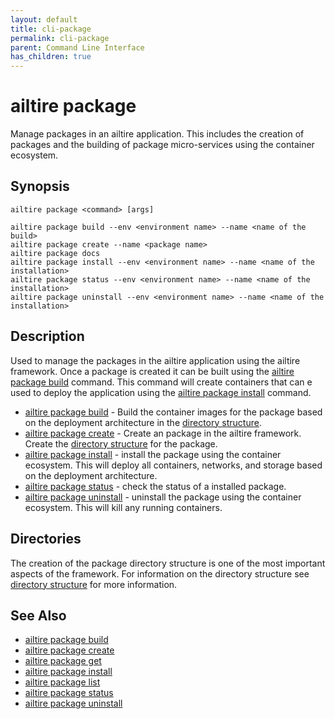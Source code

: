 ```yaml
---
layout: default
title: cli-package
permalink: cli-package
parent: Command Line Interface
has_children: true
---
```


# ailtire package

Manage packages in an ailtire application. This includes the creation of packages and the building of package
micro-services using the container ecosystem.

## Synopsis

```shell
ailtire package <command> [args]

ailtire package build --env <environment name> --name <name of the build>
ailtire package create --name <package name>
ailtire package docs
ailtire package install --env <environment name> --name <name of the installation>
ailtire package status --env <environment name> --name <name of the installation>
ailtire package uninstall --env <environment name> --name <name of the installation>
```

## Description

Used to manage the packages in the ailtire application using the ailtire framework. Once a package is created it
can be built using the [ailtire package build](cli-package-build) command. This command will create containers
that can e used to deploy the application using the [ailtire package install](cli-package-install) command.

* [ailtire package build](cli-package-build) - Build the container images for the package based on the deployment
  architecture in the [directory structure](directory).
* [ailtire package create](cli-package-create) - Create an package in the ailtire framework. Create
  the [directory structure](directory) for the package.
* [ailtire package install](cli-package-docs) - install the package using the container ecosystem. This will deploy all
  containers, networks, and storage based on the deployment architecture.
* [ailtire package status](cli-package-status) - check the status of a installed package.
* [ailtire package uninstall](cli-package-uninstall) - uninstall the package using the container ecosystem. This will kill
  any running containers.

## Directories

The creation of the package directory structure is one of the most important aspects of the framework. For
information on the directory structure see [directory structure](directory) for more information.

## See Also

* [ailtire package build](cli-package-build)
* [ailtire package create](cli-package-create)
* [ailtire package get](cli-package-get)
* [ailtire package install](cli-package-install)
* [ailtire package list](cli-package-list)
* [ailtire package status](cli-package-status)
* [ailtire package uninstall](cli-package-uninstall)
